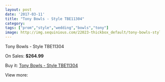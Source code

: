```yaml
---
layout: post
date: '2017-03-11'
title: "Tony Bowls - Style TBE11304"
category: 
tags: ["prom","style","wedding","bowls","tony"]
image: http://img.sequinious.com/22023-thickbox_default/tony-bowls-style-tbe11304.jpg
---
```

Tony Bowls - Style TBE11304

On Sales: **$264.99**
<a href="https://www.sequinious.com/9853-tony-bowls-style-tbe11304.html"><amp-img layout="responsive" width="600" height="600" src="//img.sequinious.com/22023-thickbox_default/tony-bowls-style-tbe11304.jpg" alt="Tony Bowls - Style TBE11304 0" /></a>
<a href="https://www.sequinious.com/9853-tony-bowls-style-tbe11304.html"><amp-img layout="responsive" width="600" height="600" src="//img.sequinious.com/22026-thickbox_default/tony-bowls-style-tbe11304.jpg" alt="Tony Bowls - Style TBE11304 1" /></a>
<a href="https://www.sequinious.com/9853-tony-bowls-style-tbe11304.html"><amp-img layout="responsive" width="600" height="600" src="//img.sequinious.com/22025-thickbox_default/tony-bowls-style-tbe11304.jpg" alt="Tony Bowls - Style TBE11304 2" /></a>
<a href="https://www.sequinious.com/9853-tony-bowls-style-tbe11304.html"><amp-img layout="responsive" width="600" height="600" src="//img.sequinious.com/22024-thickbox_default/tony-bowls-style-tbe11304.jpg" alt="Tony Bowls - Style TBE11304 3" /></a>

Buy it: [Tony Bowls - Style TBE11304](https://www.sequinious.com/9853-tony-bowls-style-tbe11304.html "Tony Bowls - Style TBE11304")

View more: [](https://www.sequinious.com/- "")